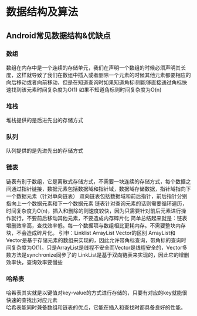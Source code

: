 # 数据结构及算法
## Android常见数据结构&优缺点
### 数组
数组在内存中是一个连续的存储单元，我们在声明一个数组的时候必须声明其长度，这样就导致了我们在数组中插入或者删除一个元素的时候其他元素都要相应的向后移动或者向前移动，但是在知道查询时如果知道角标i则能够直接通过角标快速找到该元素时间复杂度为O(1) 如果不知道角标则时间复杂度为O(n)
### 堆栈
堆栈提供的是后进先出的存储方式
### 队列
队列提供的是先进先出的存储方式
### 链表
链表有别于数组，它是离散式存储方式，不需要一块连续的存储方式，每个数据之间通过指针链接，数据元素包括数据域和指针域，数据域存储数据，指针域指向下一个数据元素（针对单向链表）
双向链表包括数据域和前后指针，前后指针分别指向上一个数据元素和下一个数据元素
链表针对查询元素的话则需要循环遍历，时间复杂度为O(n)，插入和删除的则速度较快，因为只需要针对前后元素进行操作就行，不要前后移动其他元素，不要造成内存碎片化
简单总结起来就是：链表增删效率高，查找效率低。每一个数据项与数组相比更耗内存。不需要整块内存块，不会造成碎片化。
引申：Linklist ArrayList Vector的区别
ArrayList和Vector是基于存储元素的数组来实现的，因此允许带角标查询，带角标的查询时间复杂度为O(1)。只是ArrayList是线程不安全而Vector是线程安全的，Vector多数方法是synchronize同步了的
LinkList是基于双向链表来实现的，因此它的增删效率快，查询效率要慢些
### 哈希表
哈希表其实就是以键值对key-value的方式进行存储的，只要有对应的key就能很快速的查找出对应元素  
哈希表能同时兼备数组和链表的优点，它能在插入和查找时都具备良好的性能。
